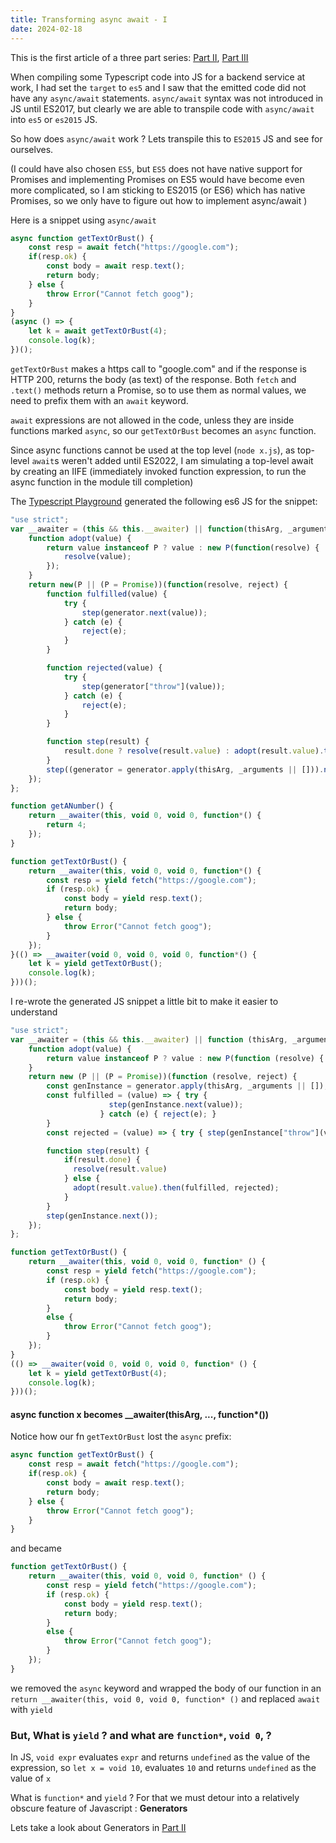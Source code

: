 ```yaml
---
title: Transforming async await - I
date: 2024-02-18
---
```


This is the first article of a three part series: [Part II](/post/async_await_transforms_part2), [Part III](/post/async_await_transforms_part3)


When compiling some Typescript code into JS for a backend service at work, I had set the `target` to `es5` and I saw that the emitted code did not have any `async/await` statements. `async/await` syntax was not introduced in JS until ES2017, but clearly we are able to transpile code with `async/await` into `es5` or `es2015` JS. 

So how does `async/await` work ? Lets transpile this to `ES2015` JS and see for ourselves.

(I could have also chosen `ES5`, but `ES5` does not have native support for Promises and implementing Promises on ES5 would have become even more complicated, so I am sticking to ES2015 (or ES6) which has native Promises, so we only have to figure out how to implement async/await )

Here is a snippet using `async/await`

```js
async function getTextOrBust() {
	const resp = await fetch("https://google.com");
	if(resp.ok) {
		const body = await resp.text();
		return body;
	} else {
		throw Error("Cannot fetch goog");
	}
}
(async () => {
	let k = await getTextOrBust(4);
	console.log(k);
})();
```

`getTextOrBust` makes a https call to "google.com" and if the response is HTTP 200, returns the body (as text) of the response. Both `fetch` and `.text()` methods return a Promise, so to use them as normal values, we need to prefix them with an `await` keyword. 

`await` expressions are not allowed in the code, unless they are inside functions marked `async`, so our `getTextOrBust` becomes an `async` function. 

Since async functions cannot be used at the top level (`node x.js`), as top-level `await`s weren't added until ES2022, I am simulating a top-level await by creating an IIFE (immediately invoked function expression, to run the async function in the module till completion)

The [Typescript Playground](https://www.typescriptlang.org/play?target=2&ssl=20&ssc=6&pln=1&pc=1#code/IYZwngdgxgBAZgV2gFwJYHsIwOYFNkCCAcggLYBGuATgBQCUMA3gFAwxX4JVYAsA3MwC+zEaEixEKDFjzIAKrgAeyAPJUAQghDJ6TVjCiZt7XCAAOMALwxgAd2Cpk8fFAAWNAESvkyMyABcAPSB2Ojo2AA2uAB0hqQedAJsqHA0HObR6ADWDCxsbIYQxuToACZgbNZ2Dk7pZtHISjqJ+mwcyFxYJeVJMIIwuBEguHr5MMiuVOi2MACiVFO0HgDCwBAQ6E5wLq44YdgJvcLCIjRi0DC6lgB8ozBRTllWNvaOOPgKymqa2jQ8LQUjOgotEIuEaDkBII6PQ+EA) generated the following es6 JS for the snippet:

```js
"use strict";
var __awaiter = (this && this.__awaiter) || function(thisArg, _arguments, P, generator) {
    function adopt(value) {
        return value instanceof P ? value : new P(function(resolve) {
            resolve(value);
        });
    }
    return new(P || (P = Promise))(function(resolve, reject) {
        function fulfilled(value) {
            try {
                step(generator.next(value));
            } catch (e) {
                reject(e);
            }
        }

        function rejected(value) {
            try {
                step(generator["throw"](value));
            } catch (e) {
                reject(e);
            }
        }

        function step(result) {
            result.done ? resolve(result.value) : adopt(result.value).then(fulfilled, rejected);
        }
        step((generator = generator.apply(thisArg, _arguments || [])).next());
    });
};

function getANumber() {
    return __awaiter(this, void 0, void 0, function*() {
        return 4;
    });
}

function getTextOrBust() {
    return __awaiter(this, void 0, void 0, function*() {
        const resp = yield fetch("https://google.com");
        if (resp.ok) {
            const body = yield resp.text();
            return body;
        } else {
            throw Error("Cannot fetch goog");
        }
    });
}(() => __awaiter(void 0, void 0, void 0, function*() {
    let k = yield getTextOrBust();
    console.log(k);
}))();
```

I re-wrote the generated JS snippet a little bit to make it easier to understand 

```js
"use strict";
var __awaiter = (this && this.__awaiter) || function (thisArg, _arguments, P, generator) {
    function adopt(value) { 
        return value instanceof P ? value : new P(function (resolve) { resolve(value); }); 
    }
    return new (P || (P = Promise))(function (resolve, reject) {
        const genInstance = generator.apply(thisArg, _arguments || []);
        const fulfilled = (value) => { try { 
                      step(genInstance.next(value)); 
                    } catch (e) { reject(e); }
        } 
        const rejected = (value) => { try { step(genInstance["throw"](value)); } catch (e) { reject(e); } }

        function step(result) { 
            if(result.done) { 
              resolve(result.value) 
            } else {
              adopt(result.value).then(fulfilled, rejected); 
            }
        }
        step(genInstance.next());
    });
};

function getTextOrBust() {
    return __awaiter(this, void 0, void 0, function* () {
        const resp = yield fetch("https://google.com");
        if (resp.ok) {
            const body = yield resp.text();
            return body;
        }
        else {
            throw Error("Cannot fetch goog");
        }
    });
}
(() => __awaiter(void 0, void 0, void 0, function* () {
    let k = yield getTextOrBust(4);
    console.log(k);
}))();
```


#### async function x  becomes __awaiter(thisArg, ..., function*())

Notice how our fn `getTextOrBust` lost the `async` prefix: 

```js
async function getTextOrBust() {
	const resp = await fetch("https://google.com");
	if(resp.ok) {
		const body = await resp.text();
		return body;
	} else {
		throw Error("Cannot fetch goog");
	}
}
```

and became 

```js
function getTextOrBust() {
    return __awaiter(this, void 0, void 0, function* () {
        const resp = yield fetch("https://google.com");
        if (resp.ok) {
            const body = yield resp.text();
            return body;
        }
        else {
            throw Error("Cannot fetch goog");
        }
    });
}
```

we removed the `async` keyword and wrapped the body of our function in an `return __awaiter(this, void 0, void 0, function* ()` and replaced `await` with `yield`

### But, What is `yield` ? and what are `function*`, `void 0`, ?

In JS, `void expr` evaluates `expr` and returns `undefined` as the value of the expression, so `let x = void 10`, evaluates `10` and returns `undefined` as the value of `x`


What is `function*` and `yield` ? For that we must detour into a relatively obscure feature of Javascript : **Generators** 

Lets take a look about Generators in [Part II](/post/async_await_transforms_part2/) 

